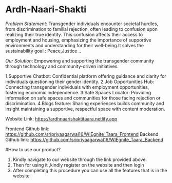 # Ardh-Naari-Shakti

*Problem Statement*: Transgender individuals encounter societal hurdles, from discrimination to familial rejection, often leading to confusion upon realizing their true identity. This confusion affects their access to employment and housing, emphasizing the importance of supportive environments and understanding for their well-being.It solves the sustainability goal : Peace,Justice ..

*Our Solution*:
Empowering and supporting the transgender community through technology and community-driven initiatives.

1.Supportive Chatbot: Confidential platform offering guidance and clarity for individuals questioning their gender identity.
2.Job Opportunities Hub: Connecting transgender individuals with employment opportunities, fostering economic independence.
3.Safe Spaces Locator: Providing information on safe spaces and communities for those facing rejection or discrimination.
4.Blogs feature: Sharing experiences builds community and insight maintaining a supportive, respectful space with content moderation.

Website Link: https://ardhnaarishaktitaara.netlify.app

Frontend Github link: https://github.com/sripriyaagarwal16/WIEgnite_Taara_Frontend
Backend Github link:  https://github.com/sripriyaagarwal16/WIEgnite_Taara_Backend

#How to use our product?
1. Kindly navigate to our website through the link provided above.
2. Then for using it ,kindly register on the website and then login
3. After completing this procedure you can use all the features that is in the website
   
